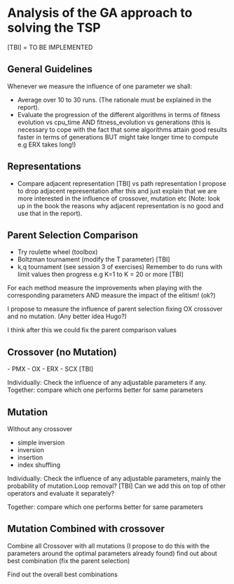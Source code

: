 <h1>Analysis of the GA approach to solving the TSP</h1>

[TBI] = TO BE IMPLEMENTED

<h2>General Guidelines</h2>

Whenever we measure the influence of one parameter we shall:
-	Average over 10 to 30 runs. (The rationale must be explained in the report).
-	Evaluate the progression of the different algorithms in terms of fitness evolution vs cpu_time AND fitness_evolution vs generations (this is necessary to cope with the fact that some algorithms attain good results faster in terms of generations BUT might take longer time to compute e.g ERX takes long!)

<h2>Representations</h2>

-	Compare adjacent representation [TBI] vs path representation
I propose to drop adjacent representation after this and just explain that we are more interested in the influence of crossover, mutation etc (Note: look up in the book the reasons why adjacent representation is no good and use that in the report).

<h2>Parent Selection Comparison</h2>

-	Try roulette wheel (toolbox)
-	Boltzman tournament (modify the T parameter) [TBI]
-	k,q tournament (see session 3 of exercises) Remember to do runs with limit values then progress e.g K=1 to K = 20 or more [TBI]

For each method measure the improvements when playing with the corresponding parameters AND measure the impact of the elitism! (ok?)

I propose to measure the influence of parent selection fixing OX crossover and no mutation. (Any better idea Hugo?)

I think after this we could fix the parent comparison values

<h2>Crossover (no Mutation)</h2>
-	PMX
-	OX
-	ERX
-	SCX [TBI]

Individually: Check the influence of any adjustable parameters if any.
Together: compare which one performs better for same parameters

<h2>Mutation</h2>

Without any crossover
-	simple inversion
-	inversion
-	insertion
-	index shuffling

Individually: Check the influence of any adjustable parameters, mainly the probability of mutation.Loop removal? [TBI] Can we add this on top of other operators and evaluate it separately?

Together: compare which one performs better for same parameters

<h2>Mutation Combined with crossover</h2>

Combine all Crossover with all mutations (I propose to do this with the parameters around the optimal parameters already found) find out about best combination (fix the parent selection)

Find out the overall best combinations
